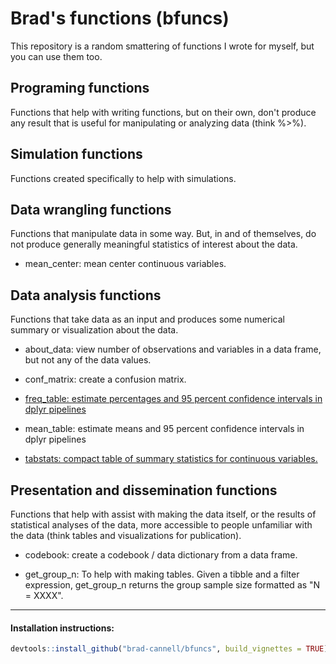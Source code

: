 # Brad's functions (bfuncs)

This repository is a random smattering of functions I wrote for myself, but you can use them too.

<!-- Need to make help vignettes and link to them below -->

## Programing functions

Functions that help with writing functions, but on their own, don't produce any result that is useful for manipulating or analyzing data (think %>%).

## Simulation functions

Functions created specifically to help with simulations.

## Data wrangling functions

Functions that manipulate data in some way. But, in and of themselves, do not produce generally meaningful statistics of interest about the data.

* mean_center: mean center continuous variables.

## Data analysis functions

Functions that take data as an input and produces some numerical summary or visualization about the data.

* about_data: view number of observations and variables in a data frame, but not any of the data values.

* conf_matrix: create a confusion matrix.

* [freq_table: estimate percentages and 95 percent confidence intervals in dplyr pipelines](https://rawgit.com/brad-cannell/bfuncs/master/inst/doc/Frequency_Tables.html)

* mean_table: estimate means and 95 percent confidence intervals in dplyr pipelines

* [tabstats: compact table of summary statistics for continuous variables.](https://rawgit.com/brad-cannell/bfuncs/master/inst/doc/Using_tabstat_with_dplyr.html)

## Presentation and dissemination functions

Functions that help with assist with making the data itself, or the results of statistical analyses of the data, more accessible to people unfamiliar with the data (think tables and visualizations for publication).

* codebook: create a codebook / data dictionary from a data frame.

* get_group_n: To help with making tables. Given a tibble and a filter expression, get_group_n returns the group sample size formatted as "N = XXXX".


-------------------------------------------------------------------------------

#### Installation instructions:

``` r
devtools::install_github("brad-cannell/bfuncs", build_vignettes = TRUE)
```
